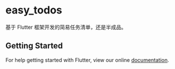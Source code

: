 # easy_todos

基于 Flutter 框架开发的简易任务清单，还是半成品。

## Getting Started

For help getting started with Flutter, view our online
[documentation](https://flutter.io/).
